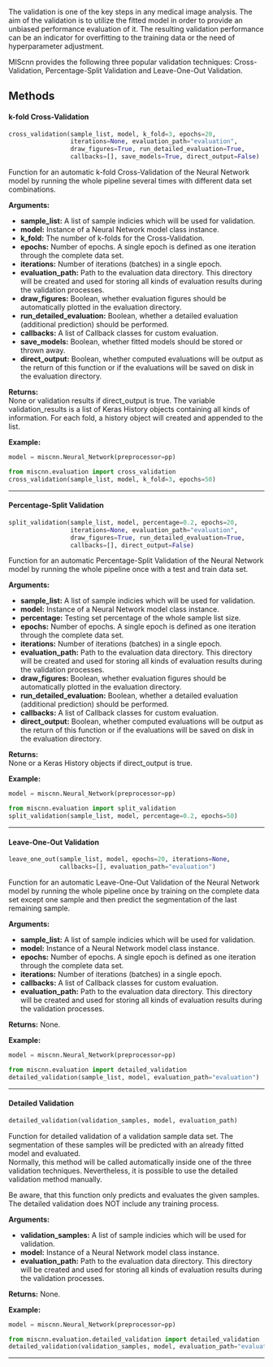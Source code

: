 The validation is one of the key steps in any medical image analysis. The aim of the validation is to utilize the fitted model in order to provide an unbiased performance evaluation of it. The resulting validation performance can be an indicator for overfitting to the training data or the need of hyperparameter adjustment.

MIScnn provides the following three popular validation techniques: Cross-Validation, Percentage-Split Validation and Leave-One-Out Validation.

## Methods

#### k-fold Cross-Validation

```python
cross_validation(sample_list, model, k_fold=3, epochs=20,
                 iterations=None, evaluation_path="evaluation",
                 draw_figures=True, run_detailed_evaluation=True,
                 callbacks=[], save_models=True, direct_output=False)
```

Function for an automatic k-fold Cross-Validation of the Neural Network model by running the whole pipeline several times with different data set combinations.

**Arguments:**  
- **sample_list:** A list of sample indicies which will be used for validation.
- **model:** Instance of a Neural Network model class instance.
- **k_fold:** The number of k-folds for the Cross-Validation.
- **epochs:** Number of epochs. A single epoch is defined as one iteration through the complete data set.
- **iterations:** Number of iterations (batches) in a single epoch.
- **evaluation_path:** Path to the evaluation data directory. This directory will be created and used for storing all kinds of evaluation results during the validation processes.
- **draw_figures:** Boolean, whether evaluation figures should be automatically plotted in the evaluation directory.
- **run_detailed_evaluation:** Boolean, whether a detailed evaluation (additional prediction) should be performed.
- **callbacks:** A list of Callback classes for custom evaluation.
- **save_models:** Boolean, whether fitted models should be stored or thrown away.
- **direct_output:** Boolean, whether computed evaluations will be output as the return of this function or if the evaluations will be saved on disk in the evaluation directory.

**Returns:**  
None or validation results if direct_output is true. The variable validation_results is a list of Keras History objects containing all kinds of information. For each fold, a history object will created and appended to the list.

**Example:**  
```python
model = miscnn.Neural_Network(preprocessor=pp)

from miscnn.evaluation import cross_validation
cross_validation(sample_list, model, k_fold=3, epochs=50)
```

--------------------------------------------------------

#### Percentage-Split Validation

```python
split_validation(sample_list, model, percentage=0.2, epochs=20,
                 iterations=None, evaluation_path="evaluation",
                 draw_figures=True, run_detailed_evaluation=True,
                 callbacks=[], direct_output=False)
```

Function for an automatic Percentage-Split Validation of the Neural Network model by running the whole pipeline once with a test and train data set.

**Arguments:**  
- **sample_list:** A list of sample indicies which will be used for validation.
- **model:** Instance of a Neural Network model class instance.
- **percentage:** Testing set percentage of the whole sample list size.
- **epochs:** Number of epochs. A single epoch is defined as one iteration through the complete data set.
- **iterations:** Number of iterations (batches) in a single epoch.
- **evaluation_path:** Path to the evaluation data directory. This directory will be created and used for storing all kinds of evaluation results during the validation processes.
- **draw_figures:** Boolean, whether evaluation figures should be automatically plotted in the evaluation directory.
- **run_detailed_evaluation:** Boolean, whether a detailed evaluation (additional prediction) should be performed.
- **callbacks:** A list of Callback classes for custom evaluation.
- **direct_output:** Boolean, whether computed evaluations will be output as the return of this function or if the evaluations will be saved on disk in the evaluation directory.

**Returns:**  
None or a Keras History objects if direct_output is true.

**Example:**  
```python
model = miscnn.Neural_Network(preprocessor=pp)

from miscnn.evaluation import split_validation
split_validation(sample_list, model, percentage=0.2, epochs=50)
```

--------------------------------------------------------

#### Leave-One-Out Validation

```python
leave_one_out(sample_list, model, epochs=20, iterations=None,
              callbacks=[], evaluation_path="evaluation")
```

Function for an automatic Leave-One-Out Validation of the Neural Network model by running the whole pipeline once by training on the complete data set except one sample and then predict the segmentation of the last remaining sample.

**Arguments:**  
- **sample_list:** A list of sample indicies which will be used for validation.
- **model:** Instance of a Neural Network model class instance.
- **epochs:** Number of epochs. A single epoch is defined as one iteration through the complete data set.
- **iterations:** Number of iterations (batches) in a single epoch.
- **callbacks:** A list of Callback classes for custom evaluation.
- **evaluation_path:** Path to the evaluation data directory. This directory will be created and used for storing all kinds of evaluation results during the validation processes.

**Returns:**  None.

**Example:**  
```python
model = miscnn.Neural_Network(preprocessor=pp)

from miscnn.evaluation import detailed_validation
detailed_validation(sample_list, model, evaluation_path="evaluation")
```

--------------------------------------------------------

#### Detailed Validation

```python
detailed_validation(validation_samples, model, evaluation_path)
```

Function for detailed validation of a validation sample data set. The segmentation of these samples will be predicted with an already fitted model and evaluated.  
Normally, this method will be called automatically inside one of the three validation techniques. Nevertheless, it is possible to use the detailed validation method manually.

Be aware, that this function only predicts and evaluates the given samples. The detailed validation does NOT include any training process.


**Arguments:**  
- **validation_samples:** A list of sample indicies which will be used for validation.
- **model:** Instance of a Neural Network model class instance.
- **evaluation_path:** Path to the evaluation data directory. This directory will be created and used for storing all kinds of evaluation results during the validation processes.

**Returns:**  None.

**Example:**  
```python
model = miscnn.Neural_Network(preprocessor=pp)

from miscnn.evaluation.detailed_validation import detailed_validation
detailed_validation(validation_samples, model, evaluation_path="evaluation")
```

--------------------------------------------------------
